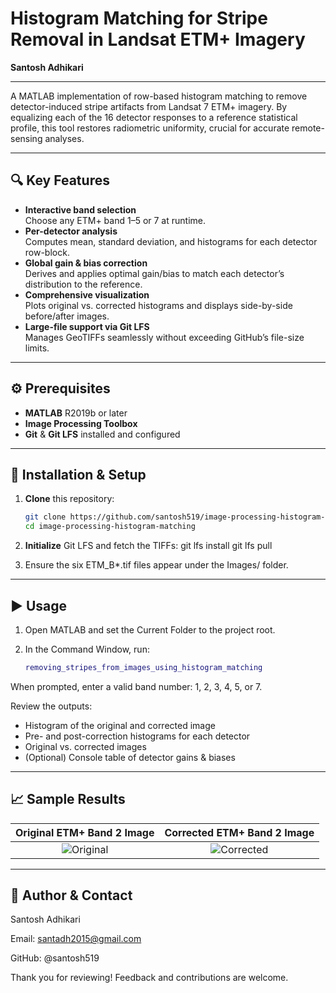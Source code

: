 # Histogram Matching for Stripe Removal in Landsat ETM+ Imagery

**Santosh Adhikari**  

---

A MATLAB implementation of row-based histogram matching to remove detector-induced stripe artifacts from Landsat 7 ETM+ imagery. By equalizing each of the 16 detector responses to a reference statistical profile, this tool restores radiometric uniformity, crucial for accurate remote-sensing analyses.

---

## 🔍 Key Features

- **Interactive band selection**  
  Choose any ETM+ band 1–5 or 7 at runtime.  
- **Per-detector analysis**  
  Computes mean, standard deviation, and histograms for each detector row-block.  
- **Global gain & bias correction**  
  Derives and applies optimal gain/bias to match each detector’s distribution to the reference.  
- **Comprehensive visualization**  
  Plots original vs. corrected histograms and displays side-by-side before/after images.  
- **Large-file support via Git LFS**  
  Manages GeoTIFFs seamlessly without exceeding GitHub’s file-size limits.

---

## ⚙️ Prerequisites

- **MATLAB** R2019b or later  
- **Image Processing Toolbox**  
- **Git** & **Git LFS** installed and configured  

---

## 🚀 Installation & Setup

1. **Clone** this repository:
   ```bash
   git clone https://github.com/santosh519/image-processing-histogram-matching.git
   cd image-processing-histogram-matching

2. **Initialize** Git LFS and fetch the TIFFs:
git lfs install
git lfs pull

3. Ensure the six ETM_B*.tif files appear under the Images/ folder.

---

## ▶️ Usage

1. Open MATLAB and set the Current Folder to the project root.

2. In the Command Window, run:

   ```matlab
   removing_stripes_from_images_using_histogram_matching


When prompted, enter a valid band number: 1, 2, 3, 4, 5, or 7.

Review the outputs:

- Histogram of the original and corrected image
- Pre- and post-correction histograms for each detector
- Original vs. corrected images
- (Optional) Console table of detector gains & biases

---

## 📈 Sample Results

| Original ETM+ Band 2 Image            | Corrected ETM+ Band 2 Image           |
|:-------------------------------:|:-------------------------------:|
| ![Original](<results/Band 2 Image Before Correction.png>) | ![Corrected](<results/Band 2 Image After Correction.png>) |

---

## 👤 Author & Contact
Santosh Adhikari

Email: santadh2015@gmail.com

GitHub: @santosh519

Thank you for reviewing! Feedback and contributions are welcome.
